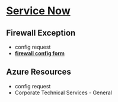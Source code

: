 # **[Service Now](https://linamar.service-now.com/)**

## Firewall Exception

- config request
- **[firewall config form](https://linamarcorporation.sharepoint.com/:w:/r/sites/FITS/_layouts/15/Doc.aspx?sourcedoc=%7B4ECE7AB5-ABFD-4A82-9D68-3EFB22638688%7D&file=Firewall%20Config%20Request%20Form.docx&action=default&mobileredirect=true)**

## Azure Resources

- config request
- Corporate Technical Services - General
